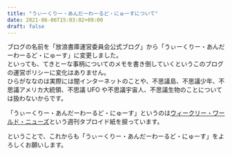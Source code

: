 ```yaml
---
title: "うぃーくりー・あんだーわーるど・にゅーすについて"
date: 2021-06-06T15:03:02+09:00
draft: false
---
```


ブログの名前を「放浪書庫運営委員会公式ブログ」から「うぃーくりー・あんだーわーるど・にゅーす」に変更しました。  
といっても、てきとーな事柄についてのメモを書き倒していくというこのブログの運営ポリシーに変化はありません。  
ひらがななのは実際には闇インターネットのことや、不思議島、不思議少年、不思議アメリカ大統領、不思議 UFO や不思議宇宙人、不思議生物のことについては扱わないからです。

「うぃーくりー・あんだーわーるど・にゅーす」というのは[ウィークリー・ワールド・ニューズ](https://ja.wikipedia.org/wiki/%E3%82%A6%E3%82%A3%E3%83%BC%E3%82%AF%E3%83%AA%E3%83%BC%E3%83%BB%E3%83%AF%E3%83%BC%E3%83%AB%E3%83%89%E3%83%BB%E3%83%8B%E3%83%A5%E3%83%BC%E3%82%BA)という週刊タブロイド紙を捩っています。

ということで、これからも「うぃーくりー・あんだーわーるど・にゅーす」をよろしくお願いします。
